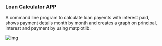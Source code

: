 ### Loan Calculator APP 

A command line program to calculate loan payemts with interest paid, shows payment details month by month and  creates a graph on principal, interest and payment by using matplotlib. 


![img](https://github.com/Siddharthbadal/Python-Projects/blob/main/loanCalculator/images/image1.png)
